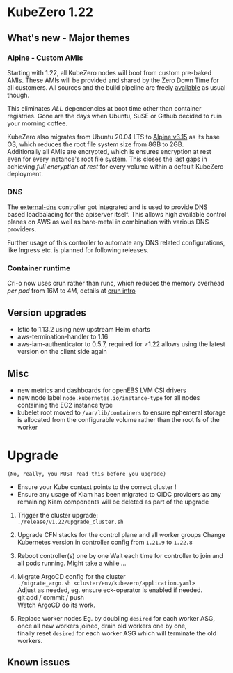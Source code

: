 # KubeZero 1.22

## What's new - Major themes

### Alpine - Custom AMIs
Starting with 1.22, all KubeZero nodes will boot from custom pre-baked AMIs. These AMIs will be provided and shared by the Zero Down Time for all customers. All sources and the build pipeline are freely [available](https://git.zero-downtime.net/ZeroDownTime/alpine-zdt-images) as usual though.

This eliminates *ALL* dependencies at boot time other than container registries. Gone are the days when Ubuntu, SuSE or Github decided to ruin your morning coffee.  

KubeZero also migrates from Ubuntu 20.04 LTS to [Alpine v3.15](https://www.alpinelinux.org/releases/) as its base OS, which reduces the root file system size from 8GB to 2GB.  
Additionally all AMIs are encrypted, which is ensures encryption at rest even for every instance's root file system. This closes the last gaps in achieving *full encryption at rest* for every volume within a default KubeZero deployment. 

### DNS
The [external-dns](https://github.com/kubernetes-sigs/external-dns) controller got integrated and is used to provide DNS based loadbalacing for the apiserver itself. This allows high available control planes on AWS as well as bare-metal in combination with various DNS providers.  

Further usage of this controller to automate any DNS related configurations, like Ingress etc. is planned for following releases.

### Container runtime
Cri-o now uses crun rather than runc, which reduces the memory overhead *per pod* from 16M to 4M, details at [crun intro](https://www.redhat.com/sysadmin/introduction-crun)

## Version upgrades
- Istio to 1.13.2 using new upstream Helm charts
- aws-termination-handler to 1.16
- aws-iam-authenticator to 0.5.7, required for >1.22 allows using the latest version on the client side again 

## Misc
- new metrics and dashboards for openEBS LVM CSI drivers
- new node label `node.kubernetes.io/instance-type` for all nodes containing the EC2 instance type
- kubelet root moved to `/var/lib/containers` to ensure ephemeral storage is allocated from the configurable volume rather than the root fs of the worker


# Upgrade
`(No, really, you MUST read this before you upgrade)`

- Ensure your Kube context points to the correct cluster !
- Ensure any usage of Kiam has been migrated to OIDC providers as any remaining Kiam components will be deleted as part of the upgrade

1. Trigger the cluster upgrade:  
`./release/v1.22/upgrade_cluster.sh`

2. Upgrade CFN stacks for the control plane and all worker groups
Change Kubernetes version in controller config from `1.21.9` to `1.22.8`

3. Reboot controller(s) one by one
Wait each time for controller to join and all pods running.
Might take a while ...

4. Migrate ArgoCD config for the cluster  
`./migrate_argo.sh <cluster/env/kubezero/application.yaml>`  
Adjust as needed, eg. ensure eck-operator is enabled if needed.  
git add / commit / push  
Watch ArgoCD do its work.

5. Replace worker nodes
Eg. by doubling `desired` for each worker ASG,  
once all new workers joined, drain old workers one by one,  
finally reset `desired` for each worker ASG which will terminate the old workers.

## Known issues

